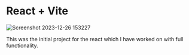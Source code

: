 # React + Vite
![Screenshot 2023-12-26 153227](https://github.com/shubhamrpgupta/reactWebpage/assets/144988807/dff4d8b1-675e-411a-93b4-010fe726c06d)


This was the initial project for the react  which I have worked on with full functionality.
